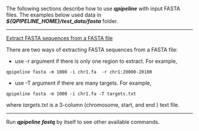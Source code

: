 
The following sections describe how to use **_qpipeline_** with input FASTA files.  The examples below used data in **_${QPIPELINE_HOME}/test_data/fasta_** folder.

---
[Extract FASTA sequences from a FASTA file](#extract-fasta-sequences-from-fasta-file)

There are two ways of extracting FASTA sequences from a FASTA file:
* use -r argument if there is only one region to extract.  For example,
```
qpipeline fasta -m 1000 -i chr1.fa  -r chr1:20000-20100
```
* use -T argument if there are many targets.  For example,
```
qpipeline fasta -m 1000 -i chr1.fa -T targets.txt
```
where _targets.txt_ is a 3-column (chromosome, start, and end ) text file.

---
Run **_qpipeline fastq_** by itself to see other available commands.
